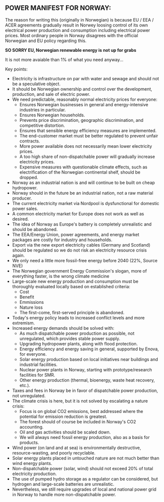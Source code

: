 ## POWER MANIFEST FOR NORWAY:

The reason for writing this (originally in Norwegian) is because EU / EEA / ACER agreements gradually result in Norwey 
loosing control of its own electrical power production and consumption including electrical power prices. 
Most ordinary people in Norway disagrees with the official Norwegian and EU policy regarding this.  

**SO SORRY EU, Norwegian renewable energy is not up for grabs**  

It is not more avaiable than 1% of what you need anyway...

Key points:  

* Electricity is infrastructure on par with water and sewage and should not be a speculative object.
* It should be Norwegian ownership and control over the development, production, and sale of electric power.
* We need predictable, reasonably normal electricity prices for everyone:   
    - Ensures Norwegian businesses in general and energy-intensive industries in particular.
    - Ensures Norwegian households.  
    - Prevents price discrimination, geographic discrimination, and competitive distortion.
    - Ensures that sensible energy efficiency measures are implemented.
    - The end-customer market must be better regulated to prevent unfair contracts.
    - More power available does not necessarily mean lower electricity prices.
    - A too high share of non-dispatchable power will gradually increase electricity prices.
    - Expensive measures with questionable climate effects, such as electrification of the Norwegian continental shelf, should be dropped.
* Norway as an industrial nation is and will continue to be built on cheap hydropower.
* Norway should in the future be an industrial nation, not a raw material producer.
* The current electricity market via Nordpool is dysfunctional for domestic power sales.
* A common electricity market for Europe does not work as well as desired.
* The idea of Norway as Europe's battery is completely unrealistic and should be abandoned.
* The EEA/Energy Union, power agreements, and energy market packages are costly for industry and households.
* Export via the new export electricity cables (Germany and Scotland) should be regulated so we do not risk an electricity resource crisis again.
* We only need a little more fossil-free energy before 2040 (22%, Source NVE)
* The Norwegian government Energy Commission's slogan, more of everything faster, is the wrong climate medicine
* Large-scale new energy production and consumption must be thoroughly evaluated locally based on established criteria:
    - Cost
    - Benefit
    - Emmissions
    - Nature loss
    - The first-come, first-served principle is abandoned.
* Today's energy policy leads to increased conflict levels and more extremism.
* Increased energy demands should be solved with:
    - As much dispatchable power production as possible, not unregulated, which provides stable power supply.
    - Upgrading hydropower plants, along with flood protection.
    - Energy efficiency and energy saving in general, supported by Enova, for everyone. 
    - Solar energy production based on local initiatives near buildings and industrial facilities.
    - Nuclear power plants in Norway, starting with prototype/research facilities for SMR.
    - Other energy production (thermal, bioenergy, waste heat recovery, etc.).
* Taxes and fees in Norway be in favor of dispatchable power production, not unregulated.
* The climate crisis is here, but it is not solved by escalating a nature crisis:
    - Focus is on global CO2 emissions, best addressed where the potential for emission reduction is greatest.
    - The forest should of course be included in Norway's CO2 accounting.
    - Oil and gas activities should be scaled down. 
    - We will always need fossil energy production, also as a basis for products.
* Wind power (on land and at sea) is environmentally destructive, resource-wasting, and poorly recyclable.
* Solar energy plants placed in untouched nature are not much better than wind energy plants.
* Non-dispatchable power (solar, wind) should not exceed 20% of total electricity production.
* The use of pumped hydro storage as a regulator can be considered, but hydrogen and large-scale batteries are unrealistic.
* Nevertheless, we still require upgrades of local and national power grid in Norway to handle more non-dispatchable power.

